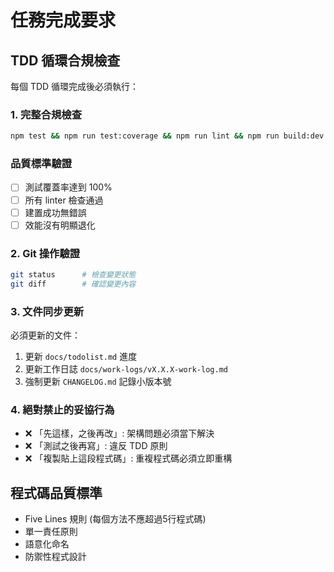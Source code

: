 # 任務完成要求

## TDD 循環合規檢查
每個 TDD 循環完成後必須執行：

### 1. 完整合規檢查
```bash
npm test && npm run test:coverage && npm run lint && npm run build:dev
```

### 品質標準驗證
- [ ] 測試覆蓋率達到 100%
- [ ] 所有 linter 檢查通過
- [ ] 建置成功無錯誤
- [ ] 效能沒有明顯退化

### 2. Git 操作驗證
```bash
git status      # 檢查變更狀態
git diff        # 確認變更內容
```

### 3. 文件同步更新
必須更新的文件：
1. 更新 `docs/todolist.md` 進度
2. 更新工作日誌 `docs/work-logs/vX.X.X-work-log.md`
3. 強制更新 `CHANGELOG.md` 記錄小版本號

### 4. 絕對禁止的妥協行為
- ❌ 「先這樣，之後再改」: 架構問題必須當下解決
- ❌ 「測試之後再寫」: 違反 TDD 原則
- ❌ 「複製貼上這段程式碼」: 重複程式碼必須立即重構

## 程式碼品質標準
- Five Lines 規則 (每個方法不應超過5行程式碼)
- 單一責任原則
- 語意化命名
- 防禦性程式設計